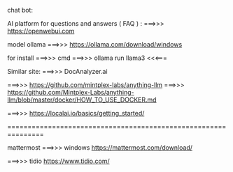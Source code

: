 chat bot:


AI platform for questions and answers ( FAQ ) :
===>>> https://openwebui.com

model ollama
===>>> https://ollama.com/download/windows

for install ===>>> cmd ===>>> ollama run llama3 <<<=== 

Similar site:
===>>> DocAnalyzer.ai

===>>> https://github.com/mintplex-labs/anything-llm   ===>>> https://github.com/Mintplex-Labs/anything-llm/blob/master/docker/HOW_TO_USE_DOCKER.md

===>>> https://localai.io/basics/getting_started/


===============================================================

mattermost  ===>>> windows
https://mattermost.com/download/


===>>> tidio
https://www.tidio.com/



